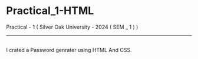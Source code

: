 # Practical_1-HTML
Practical - 1 ( Silver Oak University - 2024 ( SEM _ 1 ) )
<hr><br>
I crated a Password genrater using HTML And CSS.
